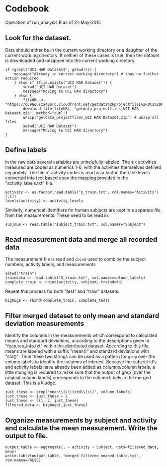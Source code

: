 # Codebook

Operation of run_analysis.R as of 21-May-2015

## Look for the dataset.
Data should either be in the current working directory or a daughter of the current working directory.  If neither of these cases is true, then the dataset is downloaded and unzipped into the current working directory.

```
if (grepl("UCI HAR Dataset$", getwd())) { 
    message("Already in correct working directory") # thus no further action required
    } else if (file.exists("UCI HAR Dataset")) {
        setwd("UCI HAR Dataset")
        message("Moving to UCI HAR directory")
    } else { 
        fileURL <- "https://d396qusza40orc.cloudfront.net/getdata%2Fprojectfiles%2FUCI%20HAR%20Dataset.zip"        
        download.file(fileURL, "getdata_projectfiles_UCI HAR Dataset.zip", method="curl")
        unzip("getdata_projectfiles_UCI HAR Dataset.zip") # unzip all files
        setwd("UCI HAR Dataset")
        message("Moving to UCI HAR directory")
}
```

## Define labels
In the raw data several variables are unhelpfully labeled.  The six activities measured are coded as numerics 1-6, with the activities themselves defined separately.  The file of activity codes is read as a factor, then the levels converted into text based upon the mapping provided in the "activity_labels.txt" file.

```
activity <- as.factor(read.table("y_train.txt", col.names="Activity")[,1])
levels(activity) <- activity_levels
```

Similarly, numerical identifiers for human subjects are kept in a separate file from the measurements.  These need to be read in.

```
subjnum <- read.table("subject_train.txt", col.names="Subject")
```

## Read measurement data and merge all recorded data
The measurement file is read and `cbind` used to combine the subject numbers, activity labels, and measurements

```
setwd("train")
traindata <- read.table("X_train.txt", col.names=column_labels)
complete_train <- cbind(activity, subjnum, traindata)
```

Repeat this process for both "test" and "train" datasets.
```
bighuge <- rbind(complete_train, complete_test)
```

## Filter merged dataset to only mean and standard deviation measurements
Identify the columns in the measurements which correspond to calculated means and standard deviations, according to the descriptions given in "features_info.txt" within the distributed dataset.  According to this file, means are labeled with a suffix "mean()" and standard deviations with "std()".  Thus these two strings can be used as a pattern for `grep` over the column labels to identify the columns of interest.  Because the subject id's and activity labels have already been added as columns/column labels, a little munging is required to make sure that the output of grep (over the original column labels) corresponds to the column labels in the merged dataset.  This is a kludge.

```
just_these <- grep("mean\\(\\)|std\\(\\)", column_labels)
just_these <- just_these + 2
just_these <- c(1, 2, just_these)
filtered_data <- bighuge[,just_these]
```

## Organize measurements by subject and activity and calculate the mean measurement.  Write the output to file.

```
output_table <- aggregate(. ~ activity + Subject, data=filtered_data, mean)
write.table(output_table, "merged filtered meaned table.txt", row.names=FALSE)
```
